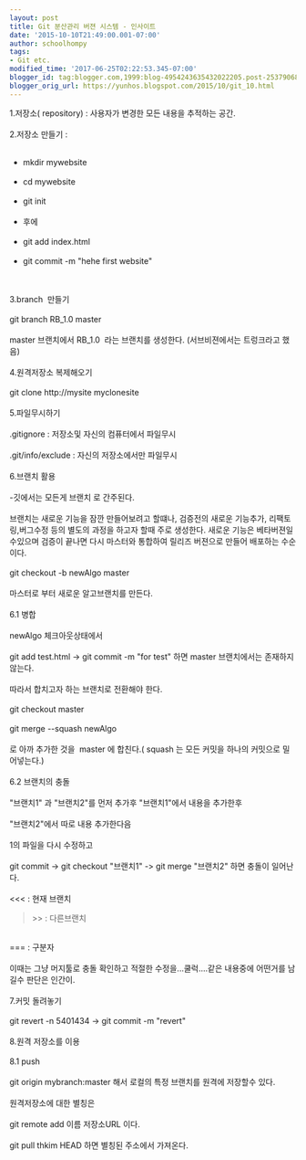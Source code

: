 ```yaml
---
layout: post
title: Git 분산관리 버젼 시스템 - 인사이트
date: '2015-10-10T21:49:00.001-07:00'
author: schoolhompy
tags:
- Git etc.
modified_time: '2017-06-25T02:22:53.345-07:00'
blogger_id: tag:blogger.com,1999:blog-4954243635432022205.post-2537906867708337462
blogger_orig_url: https://yunhos.blogspot.com/2015/10/git_10.html
---
```


1.저장소( repository) : 사용자가 변경한 모든 내용을 추적하는 공간.<br/><br/>2.저장소 만들기 :<br/><ul><br/>	<li>mkdir mywebsite</li><br/>	<li>cd mywebsite</li><br/>	<li>git init</li><br/>	<li>후에</li><br/>	<li>git add index.html</li><br/>	<li>git commit -m "hehe first website"</li><br/></ul><br/>3.branch  만들기<br/><br/>git branch RB_1.0 master<br/><br/>master 브랜치에서 RB_1.0  라는 브랜치를 생성한다. (서브비젼에서는 트렁크라고 했음)<br/><br/>4.원격저장소 복제해오기<br/><br/>git clone http://mysite myclonesite<br/><br/>5.파일무시하기<br/><br/>.gitignore : 저장소및 자신의 컴퓨터에서 파일무시<br/><br/>.git/info/exclude : 자신의 저장소에서만 파일무시<br/><br/>6.브랜치 활용<br/><br/>-깃에서는 모든게 브랜치 로 간주된다.<br/><br/>브랜치는 새로운 기능을 잠깐 만들어보려고 할떄나, 검증전의 새로운 기능추가, 리팩토링,버그수정 등의 별도의 과정을 하고자 할때 주로 생성한다. 새로운 기능은 베타버젼일수있으며 검증이 끝나면 다시 마스터와 통합하여 릴리즈 버젼으로 만들어 배포하는 수순이다.<br/><br/>git checkout -b newAlgo master<br/><br/>마스터로 부터 새로운 알고브랜치를 만든다.<br/><br/>6.1 병합<br/><br/>newAlgo 체크아웃상태에서<br/><br/>git add test.html -&gt; git commit -m "for test" 하면 master 브랜치에서는 존재하지않는다.<br/><br/>따라서 합치고자 하는 브랜치로 전환해야 한다.<br/><br/>git checkout master<br/><br/>git merge --squash newAlgo<br/><br/>로 아까 추가한 것을  master 에 합친다.( squash 는 모든 커밋을 하나의 커밋으로 밀어넣는다.)<br/><br/>6.2 브랜치의 충돌<br/><br/>"브랜치1" 과 "브랜치2"를 먼저 추가후 "브랜치1"에서 내용을 추가한후<br/><br/>"브랜치2"에서 따로 내용 추가한다음<br/><br/>1의 파일을 다시 수정하고<br/><br/>git commit -&gt; git checkout "브랜치1" -&gt; git merge "브랜치2" 하면 충돌이 일어난다.<br/><br/>&lt;&lt;&lt; : 현재 브랜치<br/><blockquote>&gt;&gt; : 다른브랜치</blockquote><br/>=== : 구분자<br/><br/>이때는 그냥 머지툴로 충돌 확인하고 적절한 수정을...쿨럭....같은 내용중에 어떤거를 남길수 판단은 인간이.<br/><br/>7.커밋 돌려놓기<br/><br/>git revert -n 5401434 -&gt; git commit -m "revert"<br/><br/>8.원격 저장소를 이용<br/><br/>8.1 push<br/><br/>git origin mybranch:master 해서 로컬의 특정 브랜치를 원격에 저장할수 있다.<br/><br/>원격저장소에 대한 별칭은<br/><br/>git remote add 이름 저장소URL 이다.<br/><br/>git pull thkim HEAD 하면 별칭된 주소에서 가져온다.